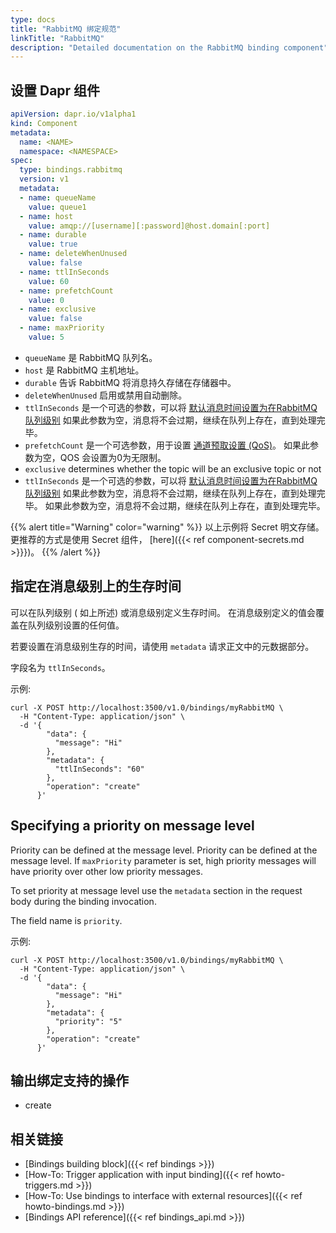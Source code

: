 ```yaml
---
type: docs
title: "RabbitMQ 绑定规范"
linkTitle: "RabbitMQ"
description: "Detailed documentation on the RabbitMQ binding component"
---
```


## 设置 Dapr 组件

```yaml
apiVersion: dapr.io/v1alpha1
kind: Component
metadata:
  name: <NAME>
  namespace: <NAMESPACE>
spec:
  type: bindings.rabbitmq
  version: v1
  metadata:
  - name: queueName
    value: queue1
  - name: host
    value: amqp://[username][:password]@host.domain[:port]
  - name: durable
    value: true
  - name: deleteWhenUnused
    value: false
  - name: ttlInSeconds
    value: 60
  - name: prefetchCount
    value: 0
  - name: exclusive
    value: false
  - name: maxPriority
    value: 5
```

- `queueName` 是 RabbitMQ 队列名。
- `host` 是 RabbitMQ 主机地址。
- `durable` 告诉 RabbitMQ 将消息持久存储在存储器中。
- `deleteWhenUnused` 启用或禁用自动删除。
- `ttlInSeconds` 是一个可选的参数，可以将 [默认消息时间设置为在RabbitMQ 队列级别](https://www.rabbitmq.com/ttl.html) 如果此参数为空，消息将不会过期，继续在队列上存在，直到处理完毕。
- `prefetchCount` 是一个可选参数，用于设置 [通道预取设置 (QoS)](https://www.rabbitmq.com/confirms.html#channel-qos-prefetch)。 如果此参数为空，QOS 会设置为0为无限制。
- `exclusive` determines whether the topic will be an exclusive topic or not
- `ttlInSeconds` 是一个可选的参数，可以将 [默认消息时间设置为在RabbitMQ 队列级别](https://www.rabbitmq.com/ttl.html) 如果此参数为空，消息将不会过期，继续在队列上存在，直到处理完毕。 如果此参数为空，消息将不会过期，继续在队列上存在，直到处理完毕。

{{% alert title="Warning" color="warning" %}}
以上示例将 Secret 明文存储。 更推荐的方式是使用 Secret 组件， [here]({{< ref component-secrets.md >}}})。
{{% /alert %}}

## 指定在消息级别上的生存时间

可以在队列级别 ( 如上所述) 或消息级别定义生存时间。 在消息级别定义的值会覆盖在队列级别设置的任何值。

若要设置在消息级别生存的时间，请使用 `metadata` 请求正文中的元数据部分。

字段名为 `ttlInSeconds`。

示例:

```shell
curl -X POST http://localhost:3500/v1.0/bindings/myRabbitMQ \
  -H "Content-Type: application/json" \
  -d '{
        "data": {
          "message": "Hi"
        },
        "metadata": {
          "ttlInSeconds": "60"
        },
        "operation": "create"
      }'
```

## Specifying a priority on message level

Priority can be defined at the message level. Priority can be defined at the message level. If `maxPriority` parameter is set, high priority messages will have priority over other low priority messages.

To set priority at message level use the `metadata` section in the request body during the binding invocation.

The field name is `priority`.

示例:

```shell
curl -X POST http://localhost:3500/v1.0/bindings/myRabbitMQ \
  -H "Content-Type: application/json" \
  -d '{
        "data": {
          "message": "Hi"
        },
        "metadata": {
          "priority": "5"
        },
        "operation": "create"
      }'
```

## 输出绑定支持的操作

* create

## 相关链接
- [Bindings building block]({{< ref bindings >}})
- [How-To: Trigger application with input binding]({{< ref howto-triggers.md >}})
- [How-To: Use bindings to interface with external resources]({{< ref howto-bindings.md >}})
- [Bindings API reference]({{< ref bindings_api.md >}})
